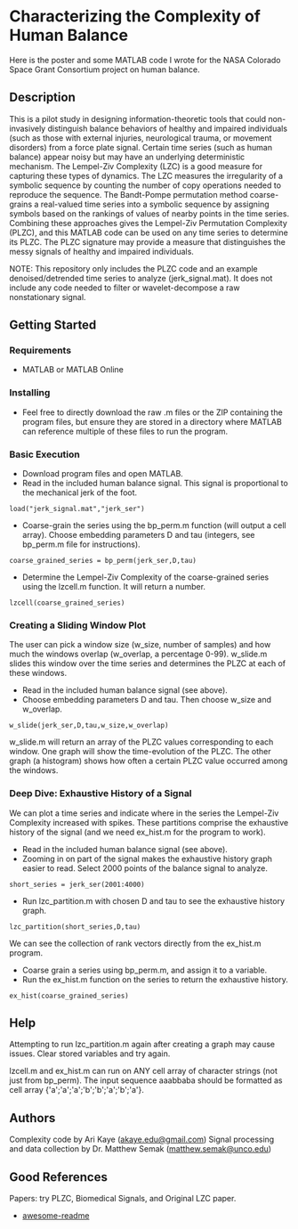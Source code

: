 # Characterizing the Complexity of Human Balance

Here is the poster and some MATLAB code I wrote for the NASA Colorado Space Grant Consortium project on human balance.

## Description

This is a pilot study in designing information-theoretic tools that could non-invasively distinguish balance behaviors of healthy and impaired individuals (such as those with external injuries, neurological trauma, or movement disorders) from a force plate signal. Certain time series (such as human balance) appear noisy but may have an underlying deterministic mechanism. The Lempel-Ziv Complexity (LZC) is a good measure for capturing these types of dynamics. The LZC measures the irregularity of a symbolic sequence by counting the number of copy operations needed to reproduce the sequence. The Bandt-Pompe permutation method coarse-grains a real-valued time series into a symbolic sequence by assigning symbols based on the rankings of values of nearby points in the time series. Combining these approaches gives the Lempel-Ziv Permutation Complexity (PLZC), and this MATLAB code can be used on any time series to determine its PLZC. The PLZC signature may provide a measure that distinguishes the messy signals of healthy and impaired individuals.

NOTE: This repository only includes the PLZC code and an example denoised/detrended time series to analyze (jerk_signal.mat). It does not include any code needed to filter or wavelet-decompose a raw nonstationary signal.

## Getting Started

### Requirements

* MATLAB or MATLAB Online

### Installing

* Feel free to directly download the raw .m files or the ZIP containing the program files, but ensure they are stored in a directory where MATLAB can reference multiple of these files to run the program.

### Basic Execution

* Download program files and open MATLAB.
* Read in the included human balance signal. This signal is proportional to the mechanical jerk of the foot.
```
load("jerk_signal.mat","jerk_ser")
```
* Coarse-grain the series using the bp_perm.m function (will output a cell array). Choose embedding parameters D and tau (integers, see bp_perm.m file for instructions).
```
coarse_grained_series = bp_perm(jerk_ser,D,tau)
```
* Determine the Lempel-Ziv Complexity of the coarse-grained series using the lzcell.m function. It will return a number.
```
lzcell(coarse_grained_series)
```
### Creating a Sliding Window Plot
The user can pick a window size (w_size, number of samples) and how much the windows overlap (w_overlap, a percentage 0-99). w_slide.m slides this window over the time series and determines the PLZC at each of these windows.
* Read in the included human balance signal (see above).
* Choose embedding parameters D and tau. Then choose w_size and w_overlap.
```
w_slide(jerk_ser,D,tau,w_size,w_overlap)
```
w_slide.m will return an array of the PLZC values corresponding to each window. One graph will show the time-evolution of the PLZC. The other graph (a histogram) shows how often a certain PLZC value occurred among the windows. 
### Deep Dive: Exhaustive History of a Signal
We can plot a time series and indicate where in the series the Lempel-Ziv Complexity increased with spikes. These partitions comprise the exhaustive history of the signal (and we need ex_hist.m for the program to work).
* Read in the included human balance signal (see above).
* Zooming in on part of the signal makes the exhaustive history graph easier to read. Select 2000 points of the balance signal to analyze.
```
short_series = jerk_ser(2001:4000)
```
* Run lzc_partition.m with chosen D and tau to see the exhaustive history graph.
```
lzc_partition(short_series,D,tau)
```

We can see the collection of rank vectors directly from the ex_hist.m program.
* Coarse grain a series using bp_perm.m, and assign it to a variable.
* Run the ex_hist.m function on the series to return the exhaustive history.
```
ex_hist(coarse_grained_series)
```
## Help

Attempting to run lzc_partition.m again after creating a graph may cause issues. Clear stored variables and try again.

lzcell.m and ex_hist.m can run on ANY cell array of character strings (not just from bp_perm).
The input sequence aaabbaba should be formatted as cell array {'a';'a';'a';'b';'b';'a';'b';'a'}.

## Authors

Complexity code by Ari Kaye (akaye.edu@gmail.com)
Signal processing and data collection by Dr. Matthew Semak (matthew.semak@unco.edu)

## Good References

Papers: try PLZC, Biomedical Signals, and Original LZC paper.
* [awesome-readme](https://github.com/matiassingers/awesome-readme)


